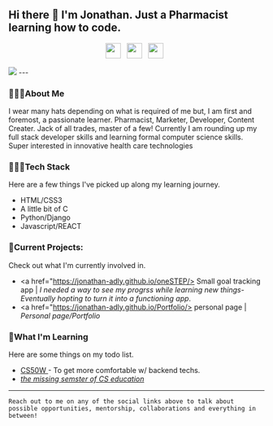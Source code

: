 ## Hi there 👋 I'm Jonathan. Just a Pharmacist learning how to code. 

<p align='center'>
<a href="mailto:gadly0123@gmail.com"><img height="30" src="https://raw.githubusercontent.com/iansmathew/iansmathew/master/assets/icon_email.png"></a>&nbsp;&nbsp;
<a href="https://www.linkedin.com/in/jonathan-adly-a20768188/"><img height="30" src="https://raw.githubusercontent.com/iansmathew/iansmathew/master/assets/icon_linkedin.png"></a>&nbsp;&nbsp;
<a href="https://twitter.com/Jonathan_Adly_"><img height="30" src="https://raw.githubusercontent.com/iansmathew/iansmathew/master/assets/icon_twitter.png"></a>&nbsp;&nbsp;
</p>

<img src= "https://teehunter.com/wp-content/uploads/2013/11/breaking-bad-t-shirts-banner.jpg">
---

### 🙋🏽‍♂️About Me

<p> I wear many hats depending on what is required of me but, I am first and foremost, a passionate learner. Pharmacist, Marketer, Developer, Content Creater. Jack of all trades, master of a few! Currently I am rounding up my full stack developer skills and learning formal computer science skills. Super interested in innovative health care technologies </p>

### 👨🏽‍💻Tech Stack

<p>
Here are a few things I've picked up along my learning journey.
</p>

- HTML/CSS3 
- A little bit of C
- Python/Django 
- Javascript/REACT 


### 🚧Current Projects:

<p>
Check out what I'm currently involved in.

- <a href="https://jonathan-adly.github.io/oneSTEP/> Small goal tracking app </a> | _I needed a way to see my progrss while learning new things- Eventually hopting to turn it into a functioning app_.
- <a href="https://jonathan-adly.github.io/Portfolio/> personal page </a> | _Personal page/Portfolio_
</p>

### 🌱What I'm Learning

Here are some things on my todo list.

- <a href= "https://courses.edx.org/courses/course-v1:HarvardX+CS50W+Web/course/"> CS50W  </a>- To get more comfortable w/ backend techs.
- <a href= "https://missing.csail.mit.edu/"> _the missing semster of CS education_ </a> 

---

`Reach out to me on any of the social links above to talk about possible opportunities, mentorship, collaborations and everything in between!`

